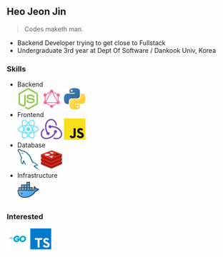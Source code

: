 ## Heo Jeon Jin
> Codes maketh man.
- Backend Developer trying to get close to Fullstack
- Undergraduate 3rd year at Dept Of Software / Dankook Univ, Korea

### Skills
- Backend
<br />![](icons/nodejs.png) ![](icons/graphql.png) ![](icons/python.png)
- Frontend
<br />![](icons/react.png) ![](icons/redux.png) ![](icons/javascript.png)
- Database
<br />![](icons/mysql.png) ![](icons/redis.png)
- Infrastructure
<br />![](icons/docker.png)

### Interested
![](icons/go.png) ![](icons/typescript.png)
